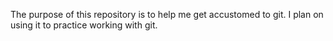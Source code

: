 The purpose of this repository is to help me get accustomed to git. I plan on using it to practice working with git.  